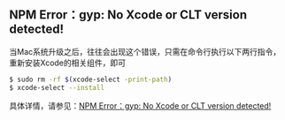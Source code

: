 ## NPM Error：gyp: No Xcode or CLT version detected!

当Mac系统升级之后，往往会出现这个错误，只需在命令行执行以下两行指令，重新安装Xcode的相关组件，即可

``` bash
$ sudo rm -rf $(xcode-select -print-path)
$ xcode-select --install
```

具体详情，请参见：[NPM Error：gyp: No Xcode or CLT version detected!](https://community.cabloy.com/zh-cn/articles/f9af752d0e2c4f488a684d28b8f9063b.html)